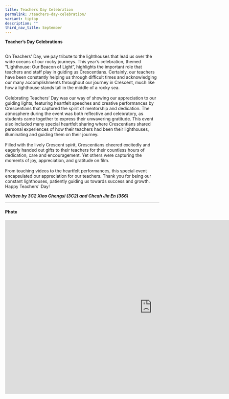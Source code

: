 ```yaml
---
title: Teachers Day Celebration
permalink: /teachers-day-celebration/
variant: tiptap
description: ""
third_nav_title: September
---
```

<p><strong>Teacher’s Day Celebrations</strong>
</p>
<p>
<br>On Teachers' Day, we pay tribute to the lighthouses that lead us over
the wide oceans of our rocky journeys. This year’s celebration, themed
"Lighthouse: Our Beacon of Light”, highlights the important role that teachers
and staff play in guiding us Crescentians. Certainly, our teachers have
been constantly helping us through difficult times and acknowledging our
many accomplishments throughout our journey in Crescent, much like how
a lighthouse stands tall in the middle of a rocky sea.
<br>
<br>Celebrating Teachers’ Day was our way of showing our appreciation to our
guiding lights, featuring heartfelt speeches and creative performances
by Crescentians that captured the spirit of mentorship and dedication.
The atmosphere during the event was both reflective and celebratory, as
students came together to express their unwavering gratitude. This event
also included many special heartfelt sharing where Crescentians shared
personal experiences of how their teachers had been their lighthouses,
illuminating and guiding them on their journey.
<br>
<br>Filled with the lively Crescent spirit, Crescentians cheered excitedly
and eagerly handed out gifts to their teachers for their countless hours
of dedication, care and encouragement. Yet others were capturing the moments
of joy, appreciation, and gratitude on film.
<br>
<br>From touching videos to the heartfelt performances, this special event
encapsulated our appreciation for our teachers. Thank you for being our
constant lighthouses, patiently guiding us towards success and growth.
Happy Teachers' Day!&nbsp;</p>
<p></p>
<p><strong><em>Written by 3C2 Xiao Chengsi (3C2) and Cheah Jia En (3S6)</em></strong>
</p>
<hr>
<h4><strong>Photo</strong><br></h4>
<div class="iframe-wrapper">
<iframe height="569" width="960" allowfullscreen="true" frameborder="0" src="https://docs.google.com/presentation/d/e/2PACX-1vQZxrXfmOYnji9of-MAyc28t8euI_k9XNwTTkpCaWKI2n4OLHvHgi6m3lPTAOebwHuCMoq3EmilP3AQ/embed?start=true&amp;loop=true&amp;delayms=3000"></iframe>
</div>
<h4><br></h4>
<p></p>